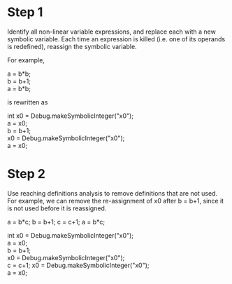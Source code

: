 # Step 1

Identify all non-linear variable expressions, and replace each with a new symbolic variable. Each time an expression is killed (i.e. one of its operands is redefined), reassign the symbolic variable. 

For example,

a = b\*b;  
b = b+1;  
a = b\*b;

is rewritten as

int x0 = Debug.makeSymbolicInteger("x0");  
a = x0;  
b = b+1;  
x0 = Debug.makeSymbolicInteger("x0");  
a = x0; 

# Step 2

Use reaching definitions analysis to remove definitions that are not used.            
For example, we can remove the re-assignment of x0 after b = b+1, since it is not used before it is reassigned.

a = b\*c;
b = b+1;
c = c+1;
a = b\*c;

int x0 = Debug.makeSymbolicInteger("x0");  
a = x0;  
b = b+1;  
x0 = Debug.makeSymbolicInteger("x0");  
c = c+1;
x0 = Debug.makeSymbolicInteger("x0");  
a = x0; 
